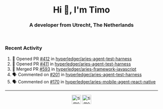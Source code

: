 <h1 align="center">Hi 👋, I'm Timo</h1>
<h3 align="center">A developer from Utrecht, The Netherlands</h3>
<br/>
<!-- https://github.com/rahuldkjain/github-profile-readme-generator --!>

<!--  <p align="left"><img src="https://github-readme-stats.vercel.app/api?username=timoglastra&show_icons=true&count_private=true&" alt="timoglastra" /></p> --!>

<!--
Github language stats
<p align="left"><img src="https://github-readme-stats.vercel.app/api/top-langs/?username=timoglastra&layout=compact" alt="timoglastra" /><p>
-->

<!-- Codestats language stats -->
<!-- <p align="left"><img src="https://codestats-readme.vercel.app/api/top-langs/?username=timoglastra&layout=compact&language_count=12" alt="timoglastra" /><p>    --!>
  
<h3>Recent Activity</h3>

<!--START_SECTION:activity-->
1. 💪 Opened PR [#412](https://github.com/hyperledger/aries-agent-test-harness/pull/412) in [hyperledger/aries-agent-test-harness](https://github.com/hyperledger/aries-agent-test-harness)
2. 💪 Opened PR [#411](https://github.com/hyperledger/aries-agent-test-harness/pull/411) in [hyperledger/aries-agent-test-harness](https://github.com/hyperledger/aries-agent-test-harness)
3. 🎉 Merged PR [#593](https://github.com/hyperledger/aries-framework-javascript/pull/593) in [hyperledger/aries-framework-javascript](https://github.com/hyperledger/aries-framework-javascript)
4. 🗣 Commented on [#201](https://github.com/hyperledger/aries-agent-test-harness/issues/201) in [hyperledger/aries-agent-test-harness](https://github.com/hyperledger/aries-agent-test-harness)
5. 🗣 Commented on [#170](https://github.com/hyperledger/aries-mobile-agent-react-native/issues/170) in [hyperledger/aries-mobile-agent-react-native](https://github.com/hyperledger/aries-mobile-agent-react-native)
<!--END_SECTION:activity-->

---

<p align="center">
<a href="https://twitter.com/timoglastra" target="blank"><img align="center" src="https://cdn.jsdelivr.net/npm/simple-icons@3.0.1/icons/twitter.svg" alt="timoglastra" height="30" width="30" /></a>
<a href="https://linkedin.com/in/timoglastra" target="blank"><img align="center" src="https://cdn.jsdelivr.net/npm/simple-icons@3.0.1/icons/linkedin.svg" alt="timoglastra" height="30" width="30" /></a>
</p>



